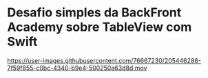 # Desafio simples da BackFront Academy sobre TableView com Swift


https://user-images.githubusercontent.com/76667230/205446286-7f59f855-c0bc-4340-b9e4-500250a63d8d.mov


